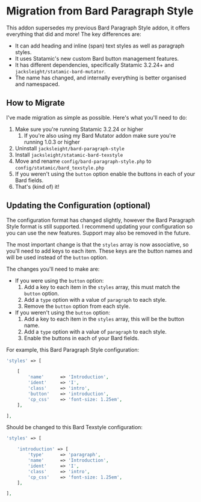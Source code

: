 # Migration from Bard Paragraph Style

This addon supersedes my previous Bard Paragraph Style addon, it offers everything that did and more! The key differences are:

* It can add heading and inline (span) text styles as well as paragraph styles.
* It uses Statamic's new custom Bard button management features.
* It has different dependencies, specifically Statamic 3.2.24+ and `jacksleight/statamic-bard-mutator`.
* The name has changed, and internally everything is better organised and namespaced.

## How to Migrate

I've made migration as simple as possible. Here's what you'll need to do:

1. Make sure you're running Statamic 3.2.24 or higher
    1. If you're also using my Bard Mutator addon make sure you're running 1.0.3 or higher
2. Uninstall `jacksleight/bard-paragraph-style`
3. Install `jacksleight/statamic-bard-texstyle`
4. Move and rename `config/bard-paragraph-style.php` to `config/statamic/bard_texstyle.php`
5. If you weren't using the `button` option enable the buttons in each of your Bard fields.
6. That's (kind of) it!

## Updating the Configuration (optional)

The configuration format has changed slightly, however the Bard Paragraph Style format is still supported. I recommend updating your configuration so you can use the new features. Support may also be removed in the future.

The most important change is that the `styles` array is now associative, so you'll need to add keys to each item. These keys are the button names and will be used instead of the `button` option.

The changes you'll need to make are:

* If you were using the `button` option:
    1. Add a key to each item in the `styles` array, this must match the `button` option.
    2. Add a `type` option with a value of `paragraph` to each style.
    3. Remove the `button` option from each style.
* If you weren't using the `button` option:
    1. Add a key to each item in the `styles` array, this will be the button name.
    2. Add a `type` option with a value of `paragraph` to each style.
    3. Enable the buttons in each of your Bard fields.

For example, this Bard Paragraph Style configuration:

```php
'styles' => [

    [
        'name'      => 'Introduction',
        'ident'     => 'I',
        'class'     => 'intro',
        'button'    => 'introduction',
        'cp_css'    => 'font-size: 1.25em',
    ],

],
```

Should be changed to this Bard Texstyle configuration:

```php
'styles' => [

    'introduction' => [
        'type'      => 'paragraph',
        'name'      => 'Introduction',
        'ident'     => 'I',
        'class'     => 'intro',
        'cp_css'    => 'font-size: 1.25em',
    ],

],
```
